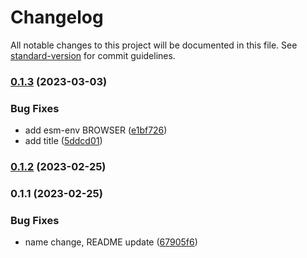 # Changelog

All notable changes to this project will be documented in this file. See [standard-version](https://github.com/conventional-changelog/standard-version) for commit guidelines.

### [0.1.3](https://github.com/shinokada/srit/compare/v0.1.2...v0.1.3) (2023-03-03)


### Bug Fixes

* add esm-env BROWSER ([e1bf726](https://github.com/shinokada/srit/commit/e1bf726a3f9e8856991d4b724972e35eded22ec4))
* add title ([5ddcd01](https://github.com/shinokada/srit/commit/5ddcd012b6da0a662596d971efbbaaac177aebba))

### [0.1.2](https://github.com/shinokada/srit/compare/v0.1.1...v0.1.2) (2023-02-25)

### 0.1.1 (2023-02-25)


### Bug Fixes

* name change, README update ([67905f6](https://github.com/shinokada/srit/commit/67905f64bf6927e44a5617052ca88aa219ce43a1))
